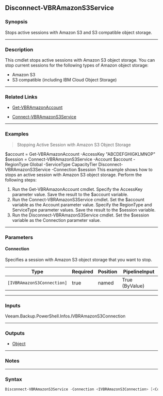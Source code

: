 Disconnect-VBRAmazonS3Service
-----------------------------

### Synopsis
Stops active sessions with Amazon S3 and S3 compatible object storage.

---

### Description

This cmdlet stops active sessions with Amazon S3 object storage. You can stop current sessions for the following types of Amazon object storage:
- Amazon S3
- S3 compatible (including IBM Cloud Object Storage)

---

### Related Links
* [Get-VBRAmazonAccount](Get-VBRAmazonAccount)

* [Connect-VBRAmazonS3Service](Connect-VBRAmazonS3Service)

---

### Examples
> Stopping Active Session with Amazon S3 Object Storage

$account = Get-VBRAmazonAccount -AccessKey "ABCDEFGHIGKLMNOP"
$session = Connect-VBRAmazonS3Service -Account $account -RegionType Global -ServiceType CapacityTier
Disconnect-VBRAmazonS3Service -Connection $session
This example shows how to stops an active session with Amazon S3 object storage.
Perform the following steps:
1. Run the Get-VBRAmazonAccount cmdlet. Specify the AccessKey parameter value. Save the result to the $account variable.
2. Run the Connect-VBRAmazonS3Service cmdlet. Set the $account variable as the Account parameter value. Specify the RegionType and ServiceType parameter values. Save the result to the $session variable.
3. Run the Disconnect-VBRAmazonS3Service cmdlet. Set the $session variable as the Connection parameter value.

---

### Parameters
#### **Connection**
Specifies a session with Amazon S3 object storage that you want to stop.

|Type                      |Required|Position|PipelineInput |
|--------------------------|--------|--------|--------------|
|`[IVBRAmazonS3Connection]`|true    |named   |True (ByValue)|

---

### Inputs
Veeam.Backup.PowerShell.Infos.IVBRAmazonS3Connection

---

### Outputs
* [Object](https://learn.microsoft.com/en-us/dotnet/api/System.Object)

---

### Notes

---

### Syntax
```PowerShell
Disconnect-VBRAmazonS3Service -Connection <IVBRAmazonS3Connection> [<CommonParameters>]
```
